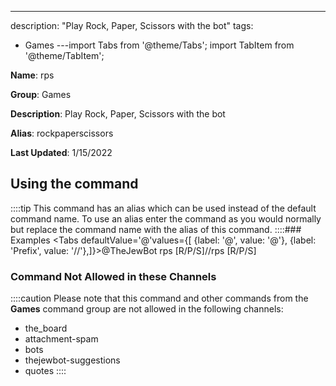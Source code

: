 ---
description: "Play Rock, Paper, Scissors with the bot"
tags:
  - Games
---import Tabs from '@theme/Tabs';
import TabItem from '@theme/TabItem';

**Name**: rps

**Group**: Games

**Description**: Play Rock, Paper, Scissors with the bot

**Alias**: rockpaperscissors

**Last Updated**: 1/15/2022

## Using the command



::::tip
This command has an alias which can be used instead of the default command name. To use an alias enter the command as you would normally but replace the command name with the alias of this command.
::::### Examples
<Tabs defaultValue='@'values={[ {label: '@', value: '@'}, {label: 'Prefix', value: '//'},]}><TabItem value='@'>@TheJewBot rps [R/P/S]</TabItem><TabItem value='//'>//rps [R/P/S]</TabItem></Tabs>

### Command Not Allowed in these Channels
::::caution Please note that this command and other commands from the **Games** command group are not allowed in the following channels:
- the_board
- attachment-spam
- bots
- thejewbot-suggestions
- quotes
::::